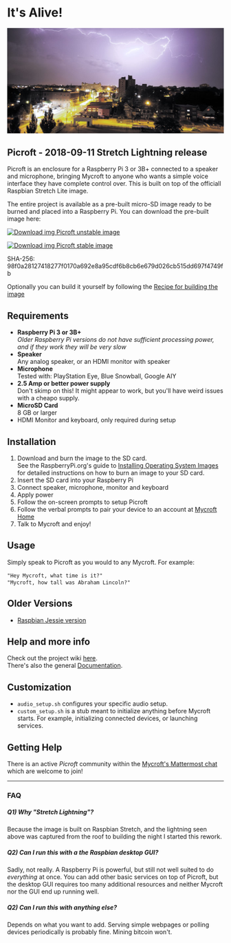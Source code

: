 # It's Alive!
![Lightning over Plexpod](https://raw.githubusercontent.com/MycroftAI/enclosure-picroft/stretch/lightning-2018-08-01.jpg )

## Picroft - 2018-09-11 Stretch Lightning release

Picroft is an enclosure for a Raspberry Pi 3 or 3B+ connected to a speaker and
microphone, bringing Mycroft to anyone who wants a simple voice interface they
have complete control over.  This is built on top of the officiall Raspbian Stretch
Lite image.

The entire project is available as a pre-built micro-SD image ready to be burned
and placed into a Raspberry Pi. You can download the pre-built image here:

 [![Download img](https://github.com/MycroftAI/enclosure-picroft/raw/master/microsd-icon.png "Download img") Picroft unstable image](https://mycroft.ai/to/picroft-unstable)
 
  [![Download img](https://github.com/MycroftAI/enclosure-picroft/raw/master/microsd-icon.png "Download img") Picroft stable image](https://mycroft.ai/to/picroft-image)

SHA-256: 98f0a28127418277f0170a692e8a95cdf6b8cb6e679d026cb515dd697f4749fb

Optionally you can build it  yourself by following the [Recipe for building the image](image_recipe.md)

## Requirements

* **Raspberry Pi 3 or 3B+**
  <br>_Older Raspberry Pi versions do not have sufficient processing power, and if they work they will be very slow_
* **Speaker**
  <br>Any analog speaker, or an HDMI monitor with speaker
* **Microphone**
  <br>Tested with: PlayStation Eye, Blue Snowball, Google AIY
* **2.5 Amp or better power supply**
  <br>Don't skimp on this!  It might appear to work, but you'll have weird issues with a cheapo supply.
* **MicroSD Card**
  <br>8 GB or larger
* HDMI Monitor and keyboard, only required during setup


## Installation

1) Download and burn the image to the SD card.<br/>See the RaspberryPi.org's guide to [Installing Operating System Images](https://www.raspberrypi.org/documentation/installation/installing-images/) for detailed instructions on how to burn an image to your SD card.
2) Insert the SD card into your Raspberry Pi
3) Connect speaker, microphone, monitor and keyboard
4) Apply power
5) Follow the on-screen prompts to setup Picroft
6) Follow the verbal prompts to pair your device to an account at [Mycroft Home](http://home.mycroft.ai/#/device/add)
7) Talk to Mycroft and enjoy!

## Usage

Simply speak to Picroft as you would to any Mycroft.  For example:

    "Hey Mycroft, what time is it?"
    "Mycroft, how tall was Abraham Lincoln?"


## Older Versions
* [Raspbian Jessie version](https://github.com/MycroftAI/enclosure-picroft/tree/master)

## Help and more info
Check out the project wiki [here](https://github.com/MycroftAI/enclosure-picroft/wiki).  
There's also the general [Documentation](https://docs.mycroft.ai/).

## Customization
* `audio_setup.sh` configures your specific audio setup.
* `custom_setup.sh` is a stub meant to initialize anything before Mycroft starts.  For example, initializing connected devices, or launching services.

## Getting Help

There is an active *Picroft* community within the [Mycroft's Mattermost chat](https://chat.mycroft.ai/community/channels/picroft) which are welcome to join!

---

### FAQ
##### Q1) Why "Stretch Lightning"?
Because the image is built on Raspbian Stretch, and the lightning seen above was captured from the roof
to building the night I started this rework.

##### Q2) Can I run this with a the Raspbian desktop GUI?
Sadly, not really.  A Raspberry Pi is powerful, but still not well suited to do _everything_ at
once.  You can add other basic services on top of Picroft, but the desktop GUI requires too many
additional resources and neither Mycroft nor the GUI end up running well.
   
##### Q2) Can I run this with anything else?
Depends on what you want to add.  Serving simple webpages or polling devices periodically is probably
fine.  Mining bitcoin won't.


